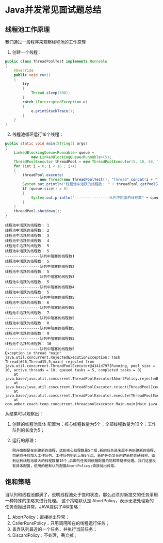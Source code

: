 # Java并发常见面试题总结

## 线程池工作原理
我们通过一段程序来观察线程池的工作原理

1. 创建一个线程：
```java
public class ThreadPoolTest implements Runnable
{
    @Override
    public void run()
    {
        try
        {
            Thread.sleep(300);
        }
        catch (InterruptedException e)
        {
            e.printStackTrace();
        }
    }
}
```
2. 线程池循环运行16个线程：
```java
public static void main(String[] args)
{
    LinkedBlockingQueue<Runnable> queue =
            new LinkedBlockingQueue<Runnable>(5);
    ThreadPoolExecutor threadPool = new ThreadPoolExecutor(5, 10, 60, TimeUnit.SECONDS, queue);
    for (int i = 0; i < 16 ; i++)
    {
        threadPool.execute(
                new Thread(new ThreadPoolTest(), "Thread".concat(i + "")));
        System.out.println("线程池中活跃的线程数： " + threadPool.getPoolSize());
        if (queue.size() > 0)
        {
            System.out.println("----------------队列中阻塞的线程数" + queue.size());
        }
    }
    threadPool.shutdown();
}
```
```text
线程池中活跃的线程数： 1
线程池中活跃的线程数： 2
线程池中活跃的线程数： 3
线程池中活跃的线程数： 4
线程池中活跃的线程数： 5
线程池中活跃的线程数： 5
----------------队列中阻塞的线程数1
线程池中活跃的线程数： 5
----------------队列中阻塞的线程数2
线程池中活跃的线程数： 5
----------------队列中阻塞的线程数3
线程池中活跃的线程数： 5
----------------队列中阻塞的线程数4
线程池中活跃的线程数： 5
----------------队列中阻塞的线程数5
线程池中活跃的线程数： 6
----------------队列中阻塞的线程数5
线程池中活跃的线程数： 7
----------------队列中阻塞的线程数5
线程池中活跃的线程数： 8
----------------队列中阻塞的线程数5
线程池中活跃的线程数： 9
----------------队列中阻塞的线程数5
线程池中活跃的线程数： 10
----------------队列中阻塞的线程数5
Exception in thread "main" java.util.concurrent.RejectedExecutionException: Task Thread[#46,Thread15,5,main] rejected from java.util.concurrent.ThreadPoolExecutor@4141d797[Running, pool size = 10, active threads = 10, queued tasks = 5, completed tasks = 0]
	at java.base/java.util.concurrent.ThreadPoolExecutor$AbortPolicy.rejectedExecution(ThreadPoolExecutor.java:2081)
	at java.base/java.util.concurrent.ThreadPoolExecutor.reject(ThreadPoolExecutor.java:841)
	at java.base/java.util.concurrent.ThreadPoolExecutor.execute(ThreadPoolExecutor.java:1376)
	at com.amber.coach.temp.concurrent.threadpoolexecutor.Main.main(Main.java:22)
```
从结果可以观察出：
1. 创建的线程池具体 配置为：核心线程数量为5个；全部线程数量为10个；工作队列的长度为5；
2. 运行的原理：

    `刚开始都是在创建新的线程，达到核心线程数量5个后,新的任务进来后不再创建新的线程，而是将任务加入工作队列，工作队列到达上限5个后，新的任务又会创建新的普通线程，直到达到线程池最大的线程数量10个,后面的任务则根据配置的饱和策略来处理。我们这里没有具体配置，使用的是默认的配置AbortPolicy:直接抛出异常。`

## 饱和策略
当队列和线程池都满了，说明线程池处于饱和状态，那么必须对新提交的任务采用一种特殊的策略来进行处理。
这个策略默认是 AbortPolicy，表示无法处理新的任务而抛出异常。JAVA提供了4种策略：
1. AbortPolicy：直接抛出异常；
2. CallerRunsPolicy：只用调用所在的线程运行任务；
3. 丢弃队列最近的一个任务，并执行当前任务；
4. DiscardPolicy：不处理，丢弃掉；

